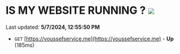 # IS MY WEBSITE RUNNING ? [![](https://img.shields.io/static/v1?label=Sponsor&message=%E2%9D%A4&logo=GitHub&color=%23fe8e86)](https://github.com/sponsors/<username>)

Last updated: **5/7/2024, 12:55:50 PM**

- `GET` [https://youssefservice.me](https://youssefservice.me) - **Up** (185ms)
